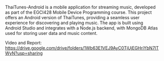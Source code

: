 ThaiTunes-Android is a mobile application for streaming music, developed as part of the EGCI428 Mobile Device Programming course. This project offers an Android version of ThaiTunes, providing a seamless user experience for discovering and playing music. The app is built using Android Studio and integrates with a Node.js backend, with MongoDB Atlas used for storing user data and music content.

Video and Report: https://drive.google.com/drive/folders/1Wb63E1VEJ9AyC0TjUjEGHriYbN7lTWyN?usp=sharing
